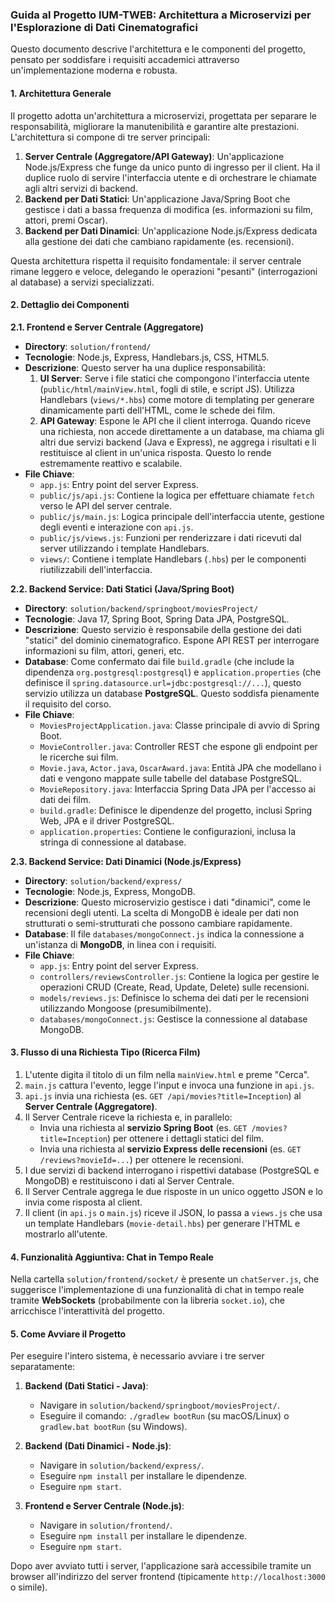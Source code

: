 ### **Guida al Progetto IUM-TWEB: Architettura a Microservizi per l'Esplorazione di Dati Cinematografici**

Questo documento descrive l'architettura e le componenti del progetto, pensato per soddisfare i requisiti accademici attraverso un'implementazione moderna e robusta.

#### **1. Architettura Generale**

Il progetto adotta un'architettura a microservizi, progettata per separare le responsabilità, migliorare la manutenibilità e garantire alte prestazioni. L'architettura si compone di tre server principali:

1.  **Server Centrale (Aggregatore/API Gateway)**: Un'applicazione Node.js/Express che funge da unico punto di ingresso per il client. Ha il duplice ruolo di servire l'interfaccia utente e di orchestrare le chiamate agli altri servizi di backend.
2.  **Backend per Dati Statici**: Un'applicazione Java/Spring Boot che gestisce i dati a bassa frequenza di modifica (es. informazioni su film, attori, premi Oscar).
3.  **Backend per Dati Dinamici**: Un'applicazione Node.js/Express dedicata alla gestione dei dati che cambiano rapidamente (es. recensioni).

Questa architettura rispetta il requisito fondamentale: il server centrale rimane leggero e veloce, delegando le operazioni "pesanti" (interrogazioni al database) a servizi specializzati.



#### **2. Dettaglio dei Componenti**

**2.1. Frontend e Server Centrale (Aggregatore)**

*   **Directory**: `solution/frontend/`
*   **Tecnologie**: Node.js, Express, Handlebars.js, CSS, HTML5.
*   **Descrizione**: Questo server ha una duplice responsabilità:
    1.  **UI Server**: Serve i file statici che compongono l'interfaccia utente (`public/html/mainView.html`, fogli di stile, e script JS). Utilizza Handlebars (`views/*.hbs`) come motore di templating per generare dinamicamente parti dell'HTML, come le schede dei film.
    2.  **API Gateway**: Espone le API che il client interroga. Quando riceve una richiesta, non accede direttamente a un database, ma chiama gli altri due servizi backend (Java e Express), ne aggrega i risultati e li restituisce al client in un'unica risposta. Questo lo rende estremamente reattivo e scalabile.
*   **File Chiave**:
    *   `app.js`: Entry point del server Express.
    *   `public/js/api.js`: Contiene la logica per effettuare chiamate `fetch` verso le API del server centrale.
    *   `public/js/main.js`: Logica principale dell'interfaccia utente, gestione degli eventi e interazione con `api.js`.
    *   `public/js/views.js`: Funzioni per renderizzare i dati ricevuti dal server utilizzando i template Handlebars.
    *   `views/`: Contiene i template Handlebars (`.hbs`) per le componenti riutilizzabili dell'interfaccia.

**2.2. Backend Service: Dati Statici (Java/Spring Boot)**

*   **Directory**: `solution/backend/springboot/moviesProject/`
*   **Tecnologie**: Java 17, Spring Boot, Spring Data JPA, PostgreSQL.
*   **Descrizione**: Questo servizio è responsabile della gestione dei dati "statici" del dominio cinematografico. Espone API REST per interrogare informazioni su film, attori, generi, etc.
*   **Database**: Come confermato dai file `build.gradle` (che include la dipendenza `org.postgresql:postgresql`) e `application.properties` (che definisce il `spring.datasource.url=jdbc:postgresql://...`), questo servizio utilizza un database **PostgreSQL**. Questo soddisfa pienamente il requisito del corso.
*   **File Chiave**:
    *   `MoviesProjectApplication.java`: Classe principale di avvio di Spring Boot.
    *   `MovieController.java`: Controller REST che espone gli endpoint per le ricerche sui film.
    *   `Movie.java`, `Actor.java`, `OscarAward.java`: Entità JPA che modellano i dati e vengono mappate sulle tabelle del database PostgreSQL.
    *   `MovieRepository.java`: Interfaccia Spring Data JPA per l'accesso ai dati dei film.
    *   `build.gradle`: Definisce le dipendenze del progetto, inclusi Spring Web, JPA e il driver PostgreSQL.
    *   `application.properties`: Contiene le configurazioni, inclusa la stringa di connessione al database.

**2.3. Backend Service: Dati Dinamici (Node.js/Express)**

*   **Directory**: `solution/backend/express/`
*   **Tecnologie**: Node.js, Express, MongoDB.
*   **Descrizione**: Questo microservizio gestisce i dati "dinamici", come le recensioni degli utenti. La scelta di MongoDB è ideale per dati non strutturati o semi-strutturati che possono cambiare rapidamente.
*   **Database**: Il file `databases/mongoConnect.js` indica la connessione a un'istanza di **MongoDB**, in linea con i requisiti.
*   **File Chiave**:
    *   `app.js`: Entry point del server Express.
    *   `controllers/reviewsController.js`: Contiene la logica per gestire le operazioni CRUD (Create, Read, Update, Delete) sulle recensioni.
    *   `models/reviews.js`: Definisce lo schema dei dati per le recensioni utilizzando Mongoose (presumibilmente).
    *   `databases/mongoConnect.js`: Gestisce la connessione al database MongoDB.

#### **3. Flusso di una Richiesta Tipo (Ricerca Film)**

1.  L'utente digita il titolo di un film nella `mainView.html` e preme "Cerca".
2.  `main.js` cattura l'evento, legge l'input e invoca una funzione in `api.js`.
3.  `api.js` invia una richiesta (es. `GET /api/movies?title=Inception`) al **Server Centrale (Aggregatore)**.
4.  Il Server Centrale riceve la richiesta e, in parallelo:
    *   Invia una richiesta al **servizio Spring Boot** (es. `GET /movies?title=Inception`) per ottenere i dettagli statici del film.
    *   Invia una richiesta al **servizio Express delle recensioni** (es. `GET /reviews?movieId=...`) per ottenere le recensioni.
5.  I due servizi di backend interrogano i rispettivi database (PostgreSQL e MongoDB) e restituiscono i dati al Server Centrale.
6.  Il Server Centrale aggrega le due risposte in un unico oggetto JSON e lo invia come risposta al client.
7.  Il client (in `api.js` o `main.js`) riceve il JSON, lo passa a `views.js` che usa un template Handlebars (`movie-detail.hbs`) per generare l'HTML e mostrarlo all'utente.

#### **4. Funzionalità Aggiuntiva: Chat in Tempo Reale**

Nella cartella `solution/frontend/socket/` è presente un `chatServer.js`, che suggerisce l'implementazione di una funzionalità di chat in tempo reale tramite **WebSockets** (probabilmente con la libreria `socket.io`), che arricchisce l'interattività del progetto.

#### **5. Come Avviare il Progetto**

Per eseguire l'intero sistema, è necessario avviare i tre server separatamente:

1.  **Backend (Dati Statici - Java)**:
    *   Navigare in `solution/backend/springboot/moviesProject/`.
    *   Eseguire il comando: `./gradlew bootRun` (su macOS/Linux) o `gradlew.bat bootRun` (su Windows).

2.  **Backend (Dati Dinamici - Node.js)**:
    *   Navigare in `solution/backend/express/`.
    *   Eseguire `npm install` per installare le dipendenze.
    *   Eseguire `npm start`.

3.  **Frontend e Server Centrale (Node.js)**:
    *   Navigare in `solution/frontend/`.
    *   Eseguire `npm install` per installare le dipendenze.
    *   Eseguire `npm start`.

Dopo aver avviato tutti i server, l'applicazione sarà accessibile tramite un browser all'indirizzo del server frontend (tipicamente `http://localhost:3000` o simile).
